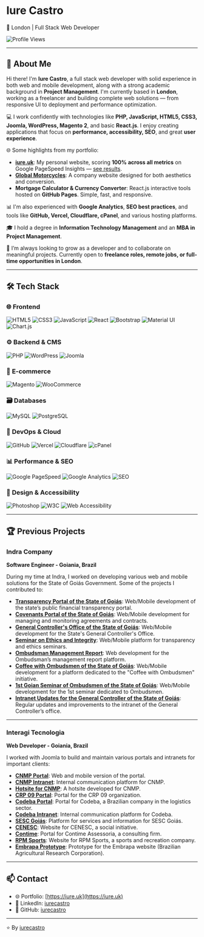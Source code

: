 <!-- SEO: full stack web developer in London, PHP, javascript, html, css, Joomla, WordPress, Magento, React -->

# Iure Castro
📍 London | Full Stack Web Developer

![Profile Views](https://komarev.com/ghpvc/?username=iurecastro&style=flat-square)

---

## 👋 About Me
Hi there! I'm **Iure Castro**, a full stack web developer with solid experience in both web and mobile development, along with a strong academic background in **Project Management**. I'm currently based in **London**, working as a freelancer and building complete web solutions — from responsive UI to deployment and performance optimization.

💻 I work confidently with technologies like **PHP, JavaScript, HTML5, CSS3, Joomla, WordPress, Magento 2**, and basic **React.js**. I enjoy creating applications that focus on **performance, accessibility, SEO**, and great **user experience**.

🌐 Some highlights from my portfolio:

- **[iure.uk](https://iure.uk)**: My personal website, scoring **100% across all metrics** on Google PageSpeed Insights — [see results](https://pagespeed.web.dev/analysis/https-iure-uk/g2whjp1mdu?form_factor=desktop).
- **[Global Motorcycles](https://global-motorcycles-ltd.uk/)**: A company website designed for both aesthetics and conversion.
- **Mortgage Calculator & Currency Converter**: React.js interactive tools hosted on **GitHub Pages**. Simple, fast, and responsive.

📊 I'm also experienced with **Google Analytics**, **SEO best practices**, and tools like **GitHub, Vercel, Cloudflare, cPanel**, and various hosting platforms.

🎓 I hold a degree in **Information Technology Management** and an **MBA in Project Management**.

🚀 I’m always looking to grow as a developer and to collaborate on meaningful projects. Currently open to **freelance roles, remote jobs, or full-time opportunities in London**.

---

## 🛠 Tech Stack

### 🌐 **Frontend**
![HTML5](https://img.shields.io/badge/HTML5-E34F26?style=for-the-badge&logo=html5&logoColor=white)
![CSS3](https://img.shields.io/badge/CSS3-1572B6?style=for-the-badge&logo=css3&logoColor=white)
![JavaScript](https://img.shields.io/badge/JavaScript-F7DF1E?style=for-the-badge&logo=javascript&logoColor=black)
![React](https://img.shields.io/badge/React-20232A?style=for-the-badge&logo=react&logoColor=61DAFB)
![Bootstrap](https://img.shields.io/badge/Bootstrap-7952B3?style=for-the-badge&logo=bootstrap&logoColor=white)
![Material UI](https://img.shields.io/badge/Material_UI-0081CB?style=for-the-badge&logo=mui&logoColor=white)
![Chart.js](https://img.shields.io/badge/Chart.js-FF6384?style=for-the-badge&logo=chartdotjs&logoColor=white)

### ⚙️ **Backend & CMS**
![PHP](https://img.shields.io/badge/PHP-777BB4?style=for-the-badge&logo=php&logoColor=white)
![WordPress](https://img.shields.io/badge/WordPress-21759B?style=for-the-badge&logo=wordpress&logoColor=white)
![Joomla](https://img.shields.io/badge/Joomla-5091CD?style=for-the-badge&logo=joomla&logoColor=white)

### 🛒 **E-commerce**
![Magento](https://img.shields.io/badge/Magento-EE672F?style=for-the-badge&logo=magento&logoColor=white)
![WooCommerce](https://img.shields.io/badge/WooCommerce-96588A?style=for-the-badge&logo=woocommerce&logoColor=white)

### 🗃️ **Databases**
![MySQL](https://img.shields.io/badge/MySQL-4479A1?style=for-the-badge&logo=mysql&logoColor=white)
![PostgreSQL](https://img.shields.io/badge/PostgreSQL-4169E1?style=for-the-badge&logo=postgresql&logoColor=white)

### 🚀 **DevOps & Cloud**
![GitHub](https://img.shields.io/badge/GitHub-181717?style=for-the-badge&logo=github&logoColor=white)
![Vercel](https://img.shields.io/badge/Vercel-000000?style=for-the-badge&logo=vercel&logoColor=white)
![Cloudflare](https://img.shields.io/badge/Cloudflare-F38020?style=for-the-badge&logo=cloudflare&logoColor=white)
![cPanel](https://img.shields.io/badge/cPanel-FF6C2C?style=for-the-badge&logo=cpanel&logoColor=white)

### 📊 **Performance & SEO**
![Google PageSpeed](https://img.shields.io/badge/PageSpeed-4285F4?style=for-the-badge&logo=google&logoColor=white)
![Google Analytics](https://img.shields.io/badge/Google_Analytics-E37400?style=for-the-badge&logo=googleanalytics&logoColor=white)
![SEO](https://img.shields.io/badge/SEO-000000?style=for-the-badge&logo=seo&logoColor=white)

### 🎨 **Design & Accessibility**
![Photoshop](https://img.shields.io/badge/Adobe_Photoshop-31A8FF?style=for-the-badge&logo=adobephotoshop&logoColor=white)
![W3C](https://img.shields.io/badge/W3C-005A9C?style=for-the-badge&logo=w3c&logoColor=white)
![Web Accessibility](https://img.shields.io/badge/Accessibility-000000?style=for-the-badge&logo=accessibility&logoColor=white)

---

## 🏆 Previous Projects

### Indra Company
**Software Engineer - Goiania, Brazil**

During my time at Indra, I worked on developing various web and mobile solutions for the State of Goiás Government. Some of the projects I contributed to:

- **[Transparency Portal of the State of Goiás](https://transparencia.go.gov.br/)**: Web/Mobile development of the state’s public financial transparency portal.
- **[Covenants Portal of the State of Goiás](http://www.portal.convenios.go.gov.br/portaldeconvenios/)**: Web/Mobile development for managing and monitoring agreements and contracts.
- **[General Controller's Office of the State of Goiás](#)**: Web/Mobile development for the State's General Controller's Office.
- **[Seminar on Ethics and Integrity](#)**: Web/Mobile platform for transparency and ethics seminars.
- **[Ombudsman Management Report](#)**: Web development for the Ombudsman’s management report platform.
- **[Coffee with Ombudsmen of the State of Goiás](#)**: Web/Mobile development for a platform dedicated to the "Coffee with Ombudsmen" initiative.
- **[1st Goian Seminar of Ombudsmen of the State of Goiás](#)**: Web/Mobile development for the 1st seminar dedicated to Ombudsmen.
- **[Intranet Updates for the General Controller of the State of Goiás](#)**: Regular updates and improvements to the intranet of the General Controller’s office.
  
---

### Interagi Tecnologia
**Web Developer - Goiania, Brazil**

I worked with Joomla to build and maintain various portals and intranets for important clients:

- **[CNMP Portal](http://www.cnmp.mp.br/)**: Web and mobile version of the portal.
- **[CNMP Intranet](http://www.cnmp.mp.br/intranet/component/users/?view=login)**: Internal communication platform for CNMP.
- **[Hotsite for CNMP](http://www.cnmp.mp.br/premio/)**: A hotsite developed for CNMP.
- **[CRP 09 Portal](http://www.crp09.org.br/portal/)**: Portal for the CRP 09 organization.
- **[Codeba Portal](http://www.codeba.com.br/)**: Portal for Codeba, a Brazilian company in the logistics sector.
- **[Codeba Intranet](http://www.codeba.com.br/)**: Internal communication platform for Codeba.
- **[SESC Goiás](http://www.sescgo.com.br)**: Platform for services and information for SESC Goiás.
- **[CENESC](http://sesccidadania.com.br)**: Website for CENESC, a social initiative.
- **[Contime](#)**: Portal for Contime Assessoria, a consulting firm.
- **[RPM Sports](#)**: Website for RPM Sports, a sports and recreation company.
- **[Embrapa Prototype](https://www.embrapa.br/)**: Prototype for the Embrapa website (Brazilian Agricultural Research Corporation).

---

## 📫 Contact
- 🌐 Portfolio: [https://iure.uk](https://iure.uk)
- 💼 LinkedIn: [iurecastro](https://linkedin.com/in/iurecastro)
- 🔗 GitHub: [iurecastro](https://github.com/iurecastro)

---

⭐️ By [iurecastro](https://github.com/iurecastro)
